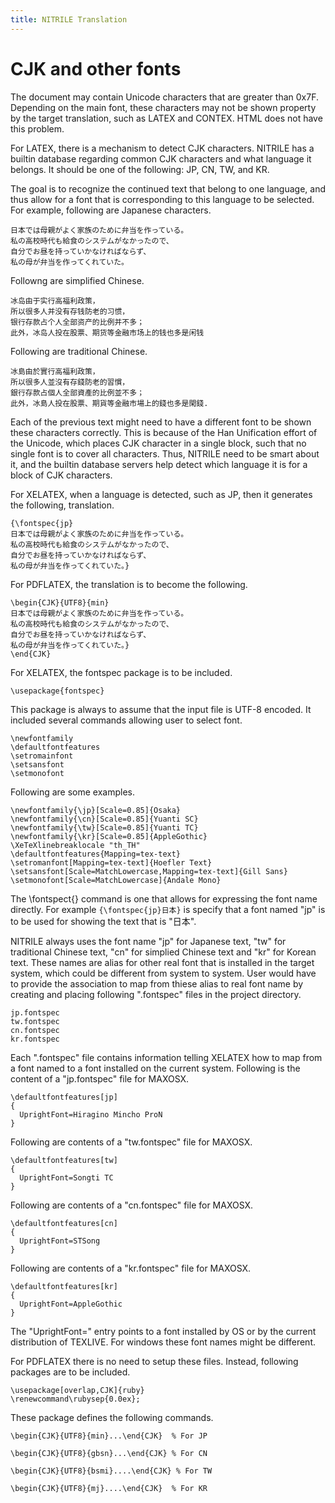 ```yaml
---
title: NITRILE Translation
---
```


# CJK and other fonts

The document may contain Unicode characters that are greater
than 0x7F. Depending on the main font, these characters may
not be shown property by the target translation, such as LATEX
and CONTEX. HTML does not have this problem.

For LATEX, there is a mechanism to detect CJK characters.
NITRILE has a builtin database regarding common CJK characters
and what language it belongs. It should be one 
of the following: JP, CN, TW, and KR. 

The goal is to recognize the continued text that belong to one language,
and thus allow for a font that is corresponding to this language to be 
selected. For example, following are Japanese characters.

    日本では母親がよく家族のために弁当を作っている。
    私の高校時代も給食のシステムがなかったので、
    自分でお昼を持っていかなければならず、
    私の母が弁当を作ってくれていた。

Followng are simplified Chinese.
            
    冰岛由于实行高福利政策，
    所以很多人并没有存钱防老的习惯，
    银行存款占个人全部资产的比例并不多；
    此外，冰岛人投在股票、期货等金融市场上的钱也多是闲钱

Following are traditional Chinese.

    冰島由於實行高福利政策，
    所以很多人並沒有存錢防老的習慣，
    銀行存款占個人全部資產的比例並不多；
    此外，冰島人投在股票、期貨等金融市場上的錢也多是閑錢.

Each of the previous text might need to have a different font
to be shown these characters correctly. This is because
of the Han Unification effort of the Unicode, which places
CJK character in a single block, such that no single font
is to cover all characters. Thus, NITRILE need to be smart
about it, and the builtin database servers help detect
which language it is for a block of CJK characters.

For XELATEX, when a language is detected, such as JP, then it generates
the following, translation.

    {\fontspec{jp}
    日本では母親がよく家族のために弁当を作っている。
    私の高校時代も給食のシステムがなかったので、
    自分でお昼を持っていかなければならず、
    私の母が弁当を作ってくれていた。}

For PDFLATEX, the translation is to become the following.

    \begin{CJK}{UTF8}{min}
    日本では母親がよく家族のために弁当を作っている。
    私の高校時代も給食のシステムがなかったので、
    自分でお昼を持っていかなければならず、
    私の母が弁当を作ってくれていた。}
    \end{CJK}
    
For XELATEX, the fontspec package is to be included.

    \usepackage{fontspec}

This package is always to assume that the input file is 
UTF-8 encoded. It included several commands allowing user
to select font.

    \newfontfamily
    \defaultfontfeatures
    \setromainfont
    \setsansfont
    \setmonofont

Following are some examples.

    \newfontfamily{\jp}[Scale=0.85]{Osaka}
    \newfontfamily{\cn}[Scale=0.85]{Yuanti SC}
    \newfontfamily{\tw}[Scale=0.85]{Yuanti TC}
    \newfontfamily{\kr}[Scale=0.85]{AppleGothic}
    \XeTeXlinebreaklocale "th_TH"
    \defaultfontfeatures{Mapping=tex-text}
    \setromanfont[Mapping=tex-text]{Hoefler Text}
    \setsansfont[Scale=MatchLowercase,Mapping=tex-text]{Gill Sans}
    \setmonofont[Scale=MatchLowercase]{Andale Mono}

The \fontspect{} command is one that allows for expressing
the font name directly. For example ``{\fontspec{jp}日本}``
is specify that a font named "jp" is to be used for showing
the text that is "日本".

NITRILE always uses the font name "jp" for Japanese text, "tw" for
traditional Chinese text, "cn" for simplied Chinese text and "kr"
for Korean text. These names are alias for other real font that
is installed in the target system, which could be different
from system to system. User would have to provide the association
to map from thiese alias to real font name by creating and placing
following ".fontspec" files in the project directory.

    jp.fontspec
    tw.fontspec
    cn.fontspec
    kr.fontspec

Each ".fontspec" file contains information telling XELATEX how to
map from a font named to a font installed on the current system.
Following is the content of a "jp.fontspec" file for MAXOSX.

    \defaultfontfeatures[jp]
    {
      UprightFont=Hiragino Mincho ProN
    }

Following are contents of a "tw.fontspec" file for MAXOSX.

    \defaultfontfeatures[tw]
    {
      UprightFont=Songti TC                
    }

Following are contents of a "cn.fontspec" file for MAXOSX.

    \defaultfontfeatures[cn]
    {
      UprightFont=STSong                
    }

Following are contents of a "kr.fontspec" file for MAXOSX.

    \defaultfontfeatures[kr]
    {
      UprightFont=AppleGothic              
    }

The "UprightFont=" entry points to a font installed by OS or by 
the current distribution of TEXLIVE. For windows these font names
might be different.

For PDFLATEX there is no need to setup these files. Instead, following
packages are to be included. 

    \usepackage[overlap,CJK]{ruby}
    \renewcommand\rubysep{0.0ex};

These package defines the following commands.

    \begin{CJK}{UTF8}{min}...\end{CJK}  % For JP

    \begin{CJK}{UTF8}{gbsn}...\end{CJK} % For CN
 
    \begin{CJK}{UTF8}{bsmi}....\end{CJK} % For TW

    \begin{CJK}{UTF8}{mj}....\end{CJK}  % For KR








    

